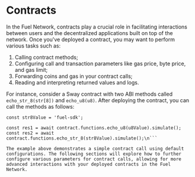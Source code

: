 # Contracts

In the Fuel Network, contracts play a crucial role in facilitating interactions between users and the decentralized applications built on top of the network. Once you've deployed a contract, you may want to perform various tasks such as:

1. Calling contract methods;
2. Configuring call and transaction parameters like gas price, byte price, and gas limit;
3. Forwarding coins and gas in your contract calls;
4. Reading and interpreting returned values and logs.

For instance, consider a Sway contract with two ABI methods called `echo_str_8(str[8])` and `echo_u8(u8)`. After deploying the contract, you can call the methods as follows:

```ts\nconst u8Value = 10;
const str8Value = 'fuel-sdk';

const res1 = await contract.functions.echo_u8(u8Value).simulate();
const res2 = await contract.functions.echo_str_8(str8Value).simulate();\n```

The example above demonstrates a simple contract call using default configurations. The following sections will explore how to further configure various parameters for contract calls, allowing for more advanced interactions with your deployed contracts in the Fuel Network.
